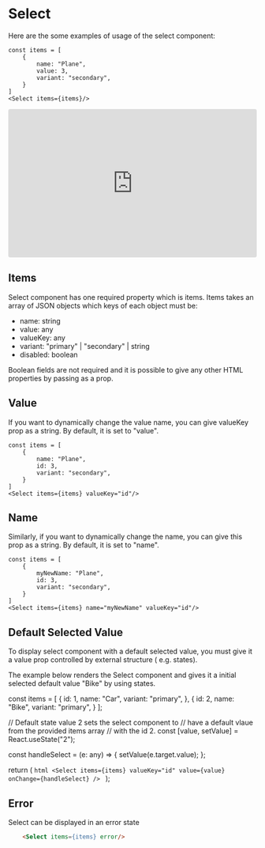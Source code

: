 # Select
Here are the some examples of usage of the select component:

```
const items = [
    {
        name: "Plane",
        value: 3,
        variant: "secondary",
    }
]
<Select items={items}/>
``` 

<iframe src="https://codesandbox.io/embed/gifted-sun-5f0gr?fontsize=14" title="gifted-sun-5f0gr" allow="geolocation; microphone; camera; midi; vr; accelerometer; gyroscope; payment; ambient-light-sensor; encrypted-media" style="width:100%; height:300px; border:0; border-radius: 4px; overflow:hidden;" sandbox="allow-modals allow-forms allow-popups allow-scripts allow-same-origin"></iframe>

## Items
Select component has one required property which is items. Items takes an array of JSON objects which keys of each object must be:
- name: string
- value: any
- valueKey: any
- variant: "primary" | "secondary" | string
- disabled: boolean

Boolean fields are not required and it is possible to give any other HTML properties by passing as a prop.

## Value
If you want to dynamically change the value name, you can give valueKey prop as a string. By default, it is set to "value".

```
const items = [
    {
        name: "Plane",
        id: 3,
        variant: "secondary",
    }
]
<Select items={items} valueKey="id"/>
```

## Name
Similarly, if you want to dynamically change the name, you can give this prop as a string. By default, it is set to "name".

```
const items = [
    {
        myNewName: "Plane",
        id: 3,
        variant: "secondary",
    }
]
<Select items={items} name="myNewName" valueKey="id"/>
``` 

## Default Selected Value
To display select component with a default selected value, you must give it a value prop controlled by external structure ( e.g. states).

The example below renders the Select component and gives it a initial selected default value "Bike" by using states.

const items = [
  {
    id: 1,
    name: "Car",
    variant: "primary",
  },
  {
    id: 2,
    name: "Bike",
    variant: "primary",
  }
];

// Default state value 2 sets the select component to 
// have a default vlaue from the provided items array 
// with the id 2.
 const [value, setValue] = React.useState("2"); 

  const handleSelect = (e: any) => {
    setValue(e.target.value);
  };


  return (
      ```html
            <Select
                items={items}
                valueKey="id"
                value={value}
                onChange={handleSelect}
            />
      ```
  );

## Error
Select can be displayed in an error state

```html
    <Select items={items} error/>
```
